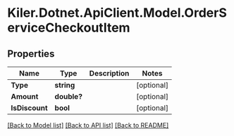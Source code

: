 # Kiler.Dotnet.ApiClient.Model.OrderServiceCheckoutItem

## Properties

Name | Type | Description | Notes
------------ | ------------- | ------------- | -------------
**Type** | **string** |  | [optional] 
**Amount** | **double?** |  | [optional] 
**IsDiscount** | **bool** |  | [optional] 

[[Back to Model list]](../README.md#documentation-for-models) [[Back to API list]](../README.md#documentation-for-api-endpoints) [[Back to README]](../README.md)

